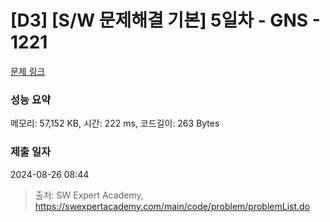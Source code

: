 # [D3] [S/W 문제해결 기본] 5일차 - GNS - 1221 

[문제 링크](https://swexpertacademy.com/main/code/problem/problemDetail.do?contestProbId=AV14jJh6ACYCFAYD) 

### 성능 요약

메모리: 57,152 KB, 시간: 222 ms, 코드길이: 263 Bytes

### 제출 일자

2024-08-26 08:44



> 출처: SW Expert Academy, https://swexpertacademy.com/main/code/problem/problemList.do